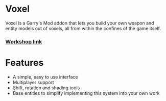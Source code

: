 # Voxel
Voxel is a Garry's Mod addon that lets you build your own weapon and entity models out of voxels, all from within the confines of the game itself.

### [Workshop link]([https://steamcommunity.com/sharedfiles/filedetails/?id=2821862386](https://steamcommunity.com/sharedfiles/filedetails/?id=3133156235))

# Features

* A simple, easy to use interface
* Multiplayer support
* Shift, rotation and shading tools
* Base entities to simplify implementing this system into your own work
